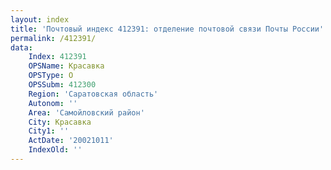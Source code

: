 ```yaml
---
layout: index
title: 'Почтовый индекс 412391: отделение почтовой связи Почты России'
permalink: /412391/
data:
    Index: 412391
    OPSName: Красавка
    OPSType: О
    OPSSubm: 412300
    Region: 'Саратовская область'
    Autonom: ''
    Area: 'Самойловский район'
    City: Красавка
    City1: ''
    ActDate: '20021011'
    IndexOld: ''
---
```


